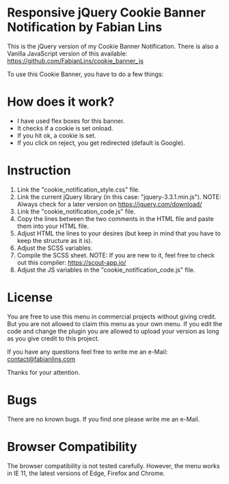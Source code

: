 # Responsive jQuery Cookie Banner Notification by Fabian Lins
This is the jQuery version of my Cookie Banner Notification. There is also a Vanilla JavaScript version of this available:
https://github.com/FabianLins/cookie_banner_js

To use this Cookie Banner, you have to do a few things:

# How does it work?
- I have used flex boxes for this banner.
- It checks if a cookie is set onload.
- If you hit ok, a cookie is set.
- If you click on reject, you get redirected (default is Google).

# Instruction
1. Link the "cookie_notification_style.css" file.
2. Link the current jQuery library (in this case: "jquery-3.3.1.min.js").
  NOTE: Always check for a later version on https://jquery.com/download/
3. Link the "cookie_notification_code.js" file.
4. Copy the lines between the two comments in the HTML file and paste them into your HTML file.
5. Adjust HTML the lines to your desires (but keep in mind that you have to keep the structure as it is).
6. Adjust the SCSS variables.
7. Compile the SCSS sheet.
  NOTE: If you are new to it, feel free to check out this compiler: https://scout-app.io/
7. Adjust the JS variables in the "cookie_notification_code.js" file.

# License
You are free to use this menu in commercial projects without giving credit.
But you are not allowed to claim this menu as your own menu.
If you edit the code and change the plugin you are allowed to upload your version as long as you give credit to this project.

If you have any questions feel free to write me an e-Mail:
contact@fabianlins.com

Thanks for your attention.

# Bugs
There are no known bugs. If you find one please write me an e-Mail.

# Browser Compatibility
The browser compatibility is not tested carefully. However, the menu works in IE 11, the latest versions of Edge, Firefox and Chrome.
